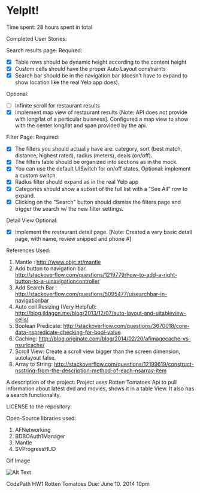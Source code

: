 YelpIt!
=========================

Time spent:  28 hours spent in total

Completed User Stories: 

Search results page:
Required:

- [x] Table rows should be dynamic height according to the content height
- [x] Custom cells should have the proper Auto Layout constraints
- [x] Search bar should be in the navigation bar (doesn't have to expand to show location like the real Yelp app does).

Optional:

- [ ] Infinite scroll for restaurant results
- [x] Implement map view of restaurant results [Note: API does not provide with long/lat of a perticular buisness]. Configured a map view to show with the center long/lat and span provided by the api.

Filter Page:
Required: 
- [x] The filters you should actually have are: category, sort (best match, distance, highest rated), radius (meters), deals (on/off).
- [x] The filters table should be organized into sections as in the mock.
- [x] You can use the default UISwitch for on/off states. Optional: implement a custom switch
- [x] Radius filter should expand as in the real Yelp app
- [x] Categories should show a subset of the full list with a "See All" row to expand.
- [x] Clicking on the "Search" button should dismiss the filters page and trigger the search w/ the new filter settings.

Detail View Optional: 
- [x] Implement the restaurant detail page. [Note: Created a very basic detail page, with name, review snipped and phone #]


References Used: 


  1. Mantle : http://www.objc.at/mantle
  2. Add button to navigation bar. http://stackoverflow.com/questions/1219779/how-to-add-a-right-button-to-a-uinavigationcontroller
  3. Add Search Bar :  http://stackoverflow.com/questions/5095477/uisearchbar-in-navigationbar
  4. Auto cell Resizing (Very Helpful): http://blog.jldagon.me/blog/2013/12/07/auto-layout-and-uitableview-cells/
  5. Boolean Predicate: http://stackoverflow.com/questions/3670018/core-data-nspredicate-checking-for-bool-value
  6. Caching: http://blog.originate.com/blog/2014/02/20/afimagecache-vs-nsurlcache/
  7. Scroll View: Create a scroll view bigger than the screen dimension, autolayout false.
  8. Array to String: http://stackoverflow.com/questions/12199619/construct-nsstring-from-the-description-method-of-each-nsarray-item


A description of the project:
Project uses Rotten Tomatoes Api to pull information about latest dvd and movies, shows it in a table View. It also has a search functionality. 

LICENSE to the repository: 

Open-Source libraries used:
1. AFNetworking
2. BDBOAuth1Manager
3. Mantle
4. SVProgressHUD


Gif Image


![Alt Text](RottenTomatoesDemo.gif)

CodePath HW1 Rotten Tomatoes Due: June 10. 2014 10pm
